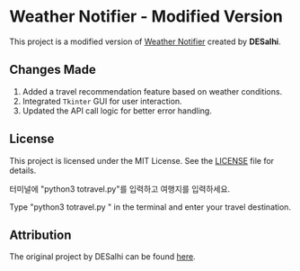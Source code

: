 # Weather Notifier - Modified Version

This project is a modified version of [Weather Notifier](https://github.com/DESalhi/Weather_Notifier) created by **DESalhi**.

## Changes Made
1. Added a travel recommendation feature based on weather conditions.
2. Integrated `Tkinter` GUI for user interaction.
3. Updated the API call logic for better error handling.

## License
This project is licensed under the MIT License. See the [LICENSE](LICENSE) file for details.

터미널에 "python3 totravel.py"를 입력하고 여행지를 입력하세요.

Type "python3 totravel.py " in the terminal and enter your travel destination.

## Attribution
The original project by DESalhi can be found [here](https://github.com/DESalhi/Weather_Notifier).
